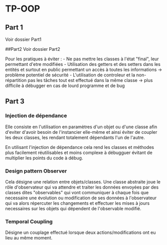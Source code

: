 # TP-OOP

## Part 1
Voir dossier Part1

##Part2
Voir dossier Part2

Pour les pratiques à éviter :
    - Ne pas mettre les classes à l'état "final", leur permettant d'etre modifiées
    - Utilisation des getters et des setters dans les entités et surtout en public permettant un accès à toutes les 
informations -> problème potentiel de sécurité
    - L'utilisation de controleur et la non-répartition pas les tâches tout est effectué dans la même classe
-> plus difficile à débugger en cas de lourd programme et de bug

## Part 3

### Injection de dépendance
Elle consiste en l'utilisation en paramètres d'un objet ou d'une classe afin d'eviter d'avoir besoin de l'instancier 
elle-même et ainsi éviter de coupler les deux classes, les rendant totalement dépendants l'un de l'autre.

En utilisant l'injection de dépendance cela rend les classes et méthodes plus facilement réutilisables et moins complexe
à débugguer évitant de multiplier les points du code à débug.


### Design pattern Observer
Cela désigne une relation entre objets/classes.
Une classe abstraite joue le rôle d'observateur qui va attendre et traiter les données envoyées par des classes dites 
"observables" qui vont communiquer à chaque fois que necessaire une évolution ou modification de ses données à 
l'observateur qui va alors répercuter les changements et effectuer les mises à jours necessaires sur les objets qui
dépendent de l'observable modifié.

### Temporal Coupling
Désigne un couplage effectué lorsque deux actions/modifications ont eu lieu au même moment.